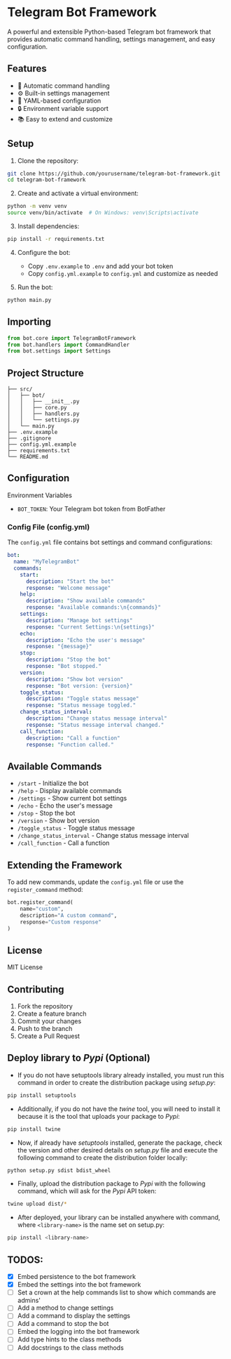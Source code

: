 # Telegram Bot Framework

A powerful and extensible Python-based Telegram bot framework that provides automatic command handling, settings management, and easy configuration.

## Features

- 🚀 Automatic command handling
- ⚙️ Built-in settings management
- 📝 YAML-based configuration
- 🔒 Environment variable support
- 📚 Easy to extend and customize

## Setup

1. Clone the repository:

```bash
git clone https://github.com/yourusername/telegram-bot-framework.git
cd telegram-bot-framework
```

2. Create and activate a virtual environment:

```bash
python -m venv venv
source venv/bin/activate  # On Windows: venv\Scripts\activate
```

3. Install dependencies:

```bash
pip install -r requirements.txt
```

4. Configure the bot:

   - Copy `.env.example` to `.env` and add your bot token
   - Copy `config.yml.example` to `config.yml` and customize as needed
5. Run the bot:

```bash
python main.py
```

## Importing

```python
from bot.core import TelegramBotFramework
from bot.handlers import CommandHandler
from bot.settings import Settings
```

## Project Structure

```
├── src/
│   ├── bot/
│   │   ├── __init__.py
│   │   ├── core.py
│   │   ├── handlers.py
│   │   └── settings.py
│   └── main.py
├── .env.example
├── .gitignore
├── config.yml.example
├── requirements.txt
└── README.md
```

## Configuration

 Environment Variables

- `BOT_TOKEN`: Your Telegram bot token from BotFather

### Config File (config.yml)

The `config.yml` file contains bot settings and command configurations:

```yaml
bot:
  name: "MyTelegramBot"
  commands:
    start:
      description: "Start the bot"
      response: "Welcome message"
    help:
      description: "Show available commands"
      response: "Available commands:\n{commands}"
    settings:
      description: "Manage bot settings"
      response: "Current Settings:\n{settings}"
    echo:
      description: "Echo the user's message"
      response: "{message}"
    stop:
      description: "Stop the bot"
      response: "Bot stopped."
    version:
      description: "Show bot version"
      response: "Bot version: {version}"
    toggle_status:
      description: "Toggle status message"
      response: "Status message toggled."
    change_status_interval:
      description: "Change status message interval"
      response: "Status message interval changed."
    call_function:
      description: "Call a function"
      response: "Function called."
```

## Available Commands

- `/start` - Initialize the bot
- `/help` - Display available commands
- `/settings` - Show current bot settings
- `/echo` - Echo the user's message
- `/stop` - Stop the bot
- `/version` - Show bot version
- `/toggle_status` - Toggle status message
- `/change_status_interval` - Change status message interval
- `/call_function` - Call a function

## Extending the Framework

To add new commands, update the `config.yml` file or use the `register_command` method:

```python
bot.register_command(
    name="custom",
    description="A custom command",
    response="Custom response"
)
```

## License

MIT License

## Contributing

1. Fork the repository
2. Create a feature branch
3. Commit your changes
4. Push to the branch
5. Create a Pull Request

## Deploy library to *Pypi* (Optional)

* If you do not have setuptools library already installed, you must run this command in order to create the distribution package using *setup.py*:

```bash
pip install setuptools
```

* Additionally, if you do not have the *twine* tool, you will need to install it because it is the tool that uploads your package to *Pypi*:

```bash
pip install twine
```

* Now, if already have *setuptools* installed, generate the package, check the version and other desired details on *setup.py* file and execute the following command to create the distribution folder locally:

```bash
python setup.py sdist bdist_wheel
```

* Finally, upload the distribution package to *Pypi* with the following command, which will ask for the *Pypi* API token:

```bash
twine upload dist/*
```

* After deployed, your library can be installed anywhere with command, where `<library-name>` is the name set on setup.py:

```bash
pip install <library-name>
```

## TODOS:

* [X] Embed persistence to the bot framework
* [X] Embed the settings into the bot framework
* [ ] Set a crown at the help commands list to show which commands are admins'
* [ ] Add a method to change settings
* [ ] Add a command to display the settings
* [ ] Add a command to stop the bot
* [ ] Embed the logging into the bot framework
* [ ] Add type hints to the class methods
* [ ] Add docstrings to the class methods
